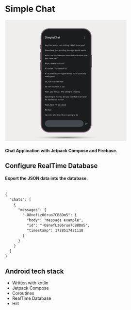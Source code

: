 
<h1>Simple Chat</h1>
<img width="400" src="https://raw.githubusercontent.com/paucara/simple-chat/refs/heads/master/images/screenshot.png">
<h4>Chat Application with Jetpack Compose and Firebase.</h4>
<h2>Configure RealTime Database</h2>
<h4>Export the JSON data into the database.</h4>

<code>
{
  "chats": [
    {
      "messages": {
        "-O8nefLz06ruo7CB8Dm5": {
          "body": "message example",
          "id": "-O8nefLz06ruo7CB8Dm5",
          "timestamp": 1728517421118
        }
      }
    }
  ]
}
</code>

<h2>Android tech stack</h2>
<ul>
  <li>Written with kotlin</li>
  <li>Jetpack Compose</li>
  <li>Coroutines</li>
  <li>RealTime Database</li>
  <li>Hilt</li>
</ul>

